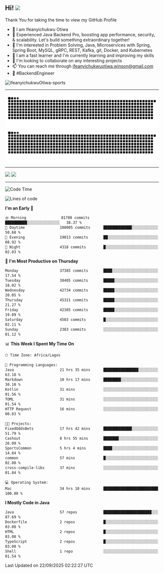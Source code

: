 <!-- BLOG-POST-LIST:START --><!-- BLOG-POST-LIST:END -->

## Hi! <img src="https://media.giphy.com/media/hvRJCLFzcasrR4ia7z/giphy.gif" width="4%"> 

Thank You for taking the time to view my GitHub Profile

- 👋 I am Ifeanyichukwu Otiwa
- 🚀 Experienced Java Backend Pro, boosting app performance, security, & scalability. Let's build something extraordinary together!
- 👀 I'm interested in Problem Solving, Java, Microservices with Spring, Spring Boot, MySQL, gRPC, REST, Kafka, git, Docker, and Kubernetes
- 🌱 I am a fast learner and I'm currently learning and improving my skills
- 💞️ I'm looking to collaborate on any interesting projects
- 📫 You can reach me through ifeanyichukwuotiwa.winson@gmail.com
- 🚀 #BackendEngineer

<p align="left" marginTop="10px"> <img src="https://komarev.com/ghpvc/?username=ifeanyichukwuOtiwa-sports&label=Profile%20views&color=0e75b6&style=for-the-badge" alt="ifeanyichukwuOtiwa-sports" /> </p>

***

<!--🐍📈SNAKEGRAPH / 🌐WEBSITE: https://github.com/Platane/snk -->
![github contribution grid snake animation](https://raw.githubusercontent.com/ifeanyichukwuOtiwa-sports/ifeanyichukwuOtiwa-sports/output/github-contribution-grid-snake-dark.svg#gh-dark-mode-only)![github contribution grid snake animation](https://raw.githubusercontent.com/ifeanyichukwuOtiwa-sports/ifeanyichukwuOtiwa-sports/output/github-contribution-grid-snake.svg#gh-light-mode-only)

***

<p float="left">
  <img float="left" src="https://github-readme-stats.vercel.app/api?username=ifeanyichukwuOtiwa-sports&count_private=true&include_all_commits=true&theme=react&show_icons=true" />
  <img float="right" src="https://github-readme-stats.vercel.app/api/top-langs/?username=ifeanyichukwuOtiwa-sports&layout=compact&show_icons=true&theme=react" /> 
</p>

***



<!--START_SECTION:waka-->
![Code Time](http://img.shields.io/badge/Code%20Time-4%2C233%20hrs%2059%20mins-blue)

![Lines of code](https://img.shields.io/badge/From%20Hello%20World%20I%27ve%20Written-60.7%20million%20lines%20of%20code-blue)

**I'm an Early 🐤** 

```text
🌞 Morning                81780 commits       ██████████░░░░░░░░░░░░░░░   38.37 % 
🌆 Daytime                108005 commits      █████████████░░░░░░░░░░░░   50.68 % 
🌃 Evening                19013 commits       ██░░░░░░░░░░░░░░░░░░░░░░░   08.92 % 
🌙 Night                  4318 commits        █░░░░░░░░░░░░░░░░░░░░░░░░   02.03 % 
```
📅 **I'm Most Productive on Thursday** 

```text
Monday                   37385 commits       ████░░░░░░░░░░░░░░░░░░░░░   17.54 % 
Tuesday                  38405 commits       █████░░░░░░░░░░░░░░░░░░░░   18.02 % 
Wednesday                42734 commits       █████░░░░░░░░░░░░░░░░░░░░   20.05 % 
Thursday                 45321 commits       █████░░░░░░░░░░░░░░░░░░░░   21.27 % 
Friday                   42385 commits       █████░░░░░░░░░░░░░░░░░░░░   19.89 % 
Saturday                 4503 commits        █░░░░░░░░░░░░░░░░░░░░░░░░   02.11 % 
Sunday                   2383 commits        ░░░░░░░░░░░░░░░░░░░░░░░░░   01.12 % 
```


📊 **This Week I Spent My Time On** 

```text
🕑︎ Time Zone: Africa/Lagos

💬 Programming Languages: 
Java                     21 hrs 35 mins      ████████████████░░░░░░░░░   63.18 % 
Markdown                 10 hrs 17 mins      ████████░░░░░░░░░░░░░░░░░   30.10 % 
Kotlin                   31 mins             ░░░░░░░░░░░░░░░░░░░░░░░░░   01.56 % 
TOML                     31 mins             ░░░░░░░░░░░░░░░░░░░░░░░░░   01.54 % 
HTTP Request             16 mins             ░░░░░░░░░░░░░░░░░░░░░░░░░   00.83 % 

🐱‍💻 Projects: 
FixedOddsBets            17 hrs 42 mins      █████████████░░░░░░░░░░░░   51.79 % 
Cashout                  8 hrs 55 mins       ███████░░░░░░░░░░░░░░░░░░   26.09 % 
SportsCommon             5 hrs 4 mins        ████░░░░░░░░░░░░░░░░░░░░░   14.84 % 
common                   57 mins             █░░░░░░░░░░░░░░░░░░░░░░░░   02.80 % 
cross-compile-libs       37 mins             ░░░░░░░░░░░░░░░░░░░░░░░░░   01.84 % 

💻 Operating System: 
Mac                      34 hrs 10 mins      █████████████████████████   100.00 % 
```

**I Mostly Code in Java** 

```text
Java                     57 repos            ██████████████████████░░░   87.69 % 
Dockerfile               2 repos             █░░░░░░░░░░░░░░░░░░░░░░░░   03.08 % 
HTML                     2 repos             █░░░░░░░░░░░░░░░░░░░░░░░░   03.08 % 
TypeScript               2 repos             █░░░░░░░░░░░░░░░░░░░░░░░░   03.08 % 
Shell                    1 repo              ░░░░░░░░░░░░░░░░░░░░░░░░░   01.54 % 
```




 Last Updated on 22/09/2025 02:22:27 UTC
<!--END_SECTION:waka-->

<!--
<p align="center">
![trophy](https://github-profile-trophy.vercel.app/?username=ifeanyichukwuOtiwa-sports&theme=onedark) (https://github.com/ryo-ma/github-profile-trophy)
</p>
-->

<!---
ifeanyi-otiwa/ifeanyi-otiwa is a ✨ special ✨ repository because its `README.md` (this file) appears on your GitHub profile.
You can click the Preview link to take a look at your changes.
--->
